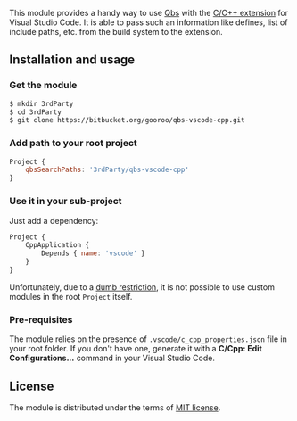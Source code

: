 This module provides a handy way to use [Qbs](http://doc.qt.io/qbs/) with the [C/C++ extension](https://marketplace.visualstudio.com/items?itemName=ms-vscode.cpptools) for Visual Studio Code. It is able to pass such an information like defines, list of include paths, etc. from the build system to the extension.

## Installation and usage

### Get the module

```sh
$ mkdir 3rdParty
$ cd 3rdParty
$ git clone https://bitbucket.org/gooroo/qbs-vscode-cpp.git
```

### Add path to your root project

```qml
Project {
    qbsSearchPaths: '3rdParty/qbs-vscode-cpp'
}
```

### Use it in your sub-project

Just add a dependency:
```qml
Project {
    CppApplication {
        Depends { name: 'vscode' }
    }
}
```

Unfortunately, due to a [dumb restriction](http://doc.qt.io/qbs/custom-modules.html#project-specific-modules-and-items), it is not possible to use custom modules in the root `Project` itself.

### Pre-requisites

The module relies on the presence of `.vscode/c_cpp_properties.json` file in your root folder. If you don't have one, generate it with a **C/Cpp: Edit Configurations...** command in your Visual Studio Code.

## License

The module is distributed under the terms of [MIT license](LICENSE).
